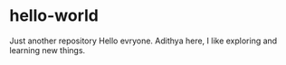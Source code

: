 # hello-world
Just another repository
Hello evryone. Adithya here, I like exploring and learning new things.
